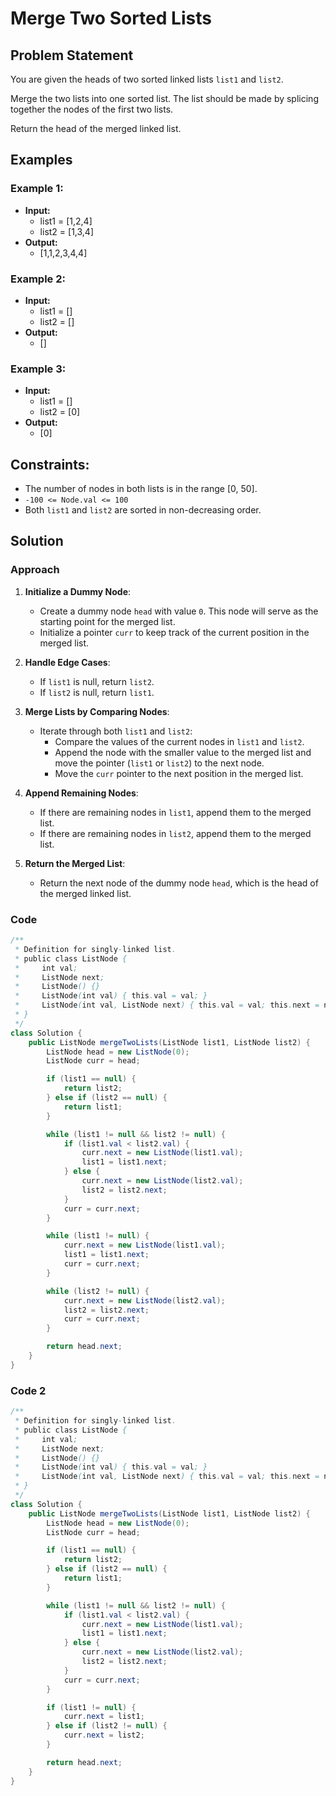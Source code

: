 # Merge Two Sorted Lists

## Problem Statement

You are given the heads of two sorted linked lists `list1` and `list2`.

Merge the two lists into one sorted list. The list should be made by splicing together the nodes of the first two lists.

Return the head of the merged linked list.

## Examples

### Example 1:
- **Input:**
  - list1 = [1,2,4]
  - list2 = [1,3,4]
- **Output:**
  - [1,1,2,3,4,4]

### Example 2:
- **Input:**
  - list1 = []
  - list2 = []
- **Output:**
  - []

### Example 3:
- **Input:**
  - list1 = []
  - list2 = [0]
- **Output:**
  - [0]

## Constraints:

- The number of nodes in both lists is in the range [0, 50].
- `-100 <= Node.val <= 100`
- Both `list1` and `list2` are sorted in non-decreasing order.

## Solution

### Approach

1. **Initialize a Dummy Node**:
   - Create a dummy node `head` with value `0`. This node will serve as the starting point for the merged list.
   - Initialize a pointer `curr` to keep track of the current position in the merged list.

2. **Handle Edge Cases**:
   - If `list1` is null, return `list2`.
   - If `list2` is null, return `list1`.

3. **Merge Lists by Comparing Nodes**:
   - Iterate through both `list1` and `list2`:
     - Compare the values of the current nodes in `list1` and `list2`.
     - Append the node with the smaller value to the merged list and move the pointer (`list1` or `list2`) to the next node.
     - Move the `curr` pointer to the next position in the merged list.

4. **Append Remaining Nodes**:
   - If there are remaining nodes in `list1`, append them to the merged list.
   - If there are remaining nodes in `list2`, append them to the merged list.

5. **Return the Merged List**:
   - Return the next node of the dummy node `head`, which is the head of the merged linked list.

### Code

```java
/**
 * Definition for singly-linked list.
 * public class ListNode {
 *     int val;
 *     ListNode next;
 *     ListNode() {}
 *     ListNode(int val) { this.val = val; }
 *     ListNode(int val, ListNode next) { this.val = val; this.next = next; }
 * }
 */
class Solution {
    public ListNode mergeTwoLists(ListNode list1, ListNode list2) {
        ListNode head = new ListNode(0);
        ListNode curr = head;

        if (list1 == null) {
            return list2;
        } else if (list2 == null) {
            return list1;
        }

        while (list1 != null && list2 != null) {
            if (list1.val < list2.val) {
                curr.next = new ListNode(list1.val);
                list1 = list1.next;
            } else {
                curr.next = new ListNode(list2.val);
                list2 = list2.next;
            }
            curr = curr.next;
        }

        while (list1 != null) {
            curr.next = new ListNode(list1.val);
            list1 = list1.next;
            curr = curr.next;
        }

        while (list2 != null) {
            curr.next = new ListNode(list2.val);
            list2 = list2.next;
            curr = curr.next;
        }

        return head.next;
    }
}
```

### Code 2

```java
/**
 * Definition for singly-linked list.
 * public class ListNode {
 *     int val;
 *     ListNode next;
 *     ListNode() {}
 *     ListNode(int val) { this.val = val; }
 *     ListNode(int val, ListNode next) { this.val = val; this.next = next; }
 * }
 */
class Solution {
    public ListNode mergeTwoLists(ListNode list1, ListNode list2) {
        ListNode head = new ListNode(0);
        ListNode curr = head;

        if (list1 == null) {
            return list2;
        } else if (list2 == null) {
            return list1;
        }

        while (list1 != null && list2 != null) {
            if (list1.val < list2.val) {
                curr.next = new ListNode(list1.val);
                list1 = list1.next;
            } else {
                curr.next = new ListNode(list2.val);
                list2 = list2.next;
            }
            curr = curr.next;
        }

        if (list1 != null) {
            curr.next = list1;
        } else if (list2 != null) {
            curr.next = list2;
        }

        return head.next;
    }
}